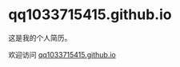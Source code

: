 # qq1033715415.github.io

这是我的个人简历。

欢迎访问  <a href="qq1033715415.github.io">qq1033715415.github.io</a>

